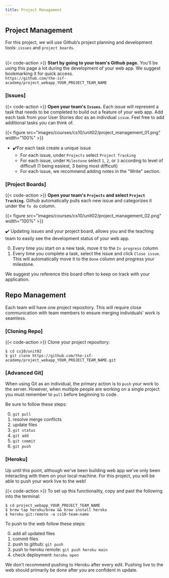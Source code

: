 ```yaml
---
title: Project Management
---
```


## Project Management 

For this project, we will use Github’s project planning and development tools: `issues` and `project boards`.  
<br>

{{< code-action >}} **Start by going to your team's Github page.** You'll be using this page a lot during the development of your web app. We suggest bookmarking it for quick access. <br>`https://github.com/the-isf-academy/project_webapp_YOUR_PROJECT_TEAM_NAME`

### [Issues]


{{< code-action >}} **Open your team's `Issues`.** Each issue will represent a task that needs to be completed to build out a feature of your web app. Add each task from your User Stories doc as an individual `issue`. Feel free to add additional tasks you can think of. 

{{< figure src="images/courses/cs10/unit02/project_management_01.png" width="100%"  >}}

- ✔️For each task create a unique issue 
    - For each issue, under `Projects` select `Project Tracking`
    - For each issue, under `Milestone` select `1`, `2`, or `3` according to level of difficult (1 being easiest, 3 being most difficult) 
    - For each issue, we recommend adding notes in the "Write" section. 

### [Project Boards]

{{< code-action >}} **Open your team's `Projects` and select `Project Tracking`.** Github automatically pulls each new issue and categorizes it under the `To do` column.

{{< figure src="images/courses/cs10/unit02/project_management_02.png" width="100%"  >}}

✔️ Updating issues and your project board, allows you and the teaching team to easily see the development status of your web app. 

0. Every time you start on a new task, move it to the `In progress` column
0. Every time you complete a task, select the issue and click `Close issue`. This will automatically move it to the `Done` column and progress your milestone. 




We suggest you reference this board often to keep on track with your application. 


## Repo Management 
Each team will have one project repository. This will require close communication with team members to ensure merging individuals' work is seamless. 

### [Cloning Repo]

{{< code-action >}} Clone your project repository: 

```shell
$ cd cs10/unit02
$ git clone https://github.com/the-isf-academy/project_webapp_YOUR_PROJECT_TEAM_NAME.git
```

### [Advanced Git]

When using Git as an individual, the primary action is to `push` your work to the server. However, when multiple people are working on a single project you must remember to `pull` before beginning to code. 

Be sure to follow these steps: 

0. `git pull`
0. resolve merge conflicts
0. update files 
0. `git status`
0. `git add`
0. `git commit`
0. `git push`

### [Heroku]

Up until this point, although we've been building web app we've only been interacting with them on your local machine. For this project, you will be able to push your work live to the web! 

{{< code-action >}} To set up this functionality, copy and past the following into the terminal:
```shell
$ cd project_webapp_YOUR_PROJECT_TEAM_NAME
$ brew tap heroku/brew && brew install heroku
$ heroku git:remote -a cs10-team-name
```

To push to the web follow these steps:

0. add all updated files
0. commit files
0. push to github: `git push`
0. push to heroku remote: `git push heroku main`
0. check deployment: `heroku open`

We don't recommend pushing to Heroku after every edit. Pushing live to the web should primarily be done after you are confident in update. 
